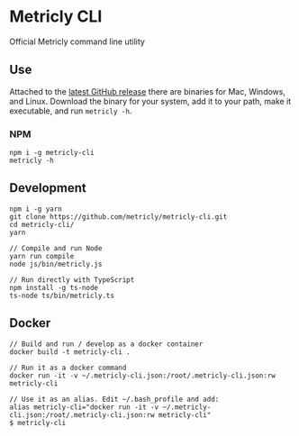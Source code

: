 # Metricly CLI
Official Metricly command line utility

## Use

Attached to the [latest GitHub release](https://github.com/metricly/metricly-cli/releases/latest) there are binaries for Mac, Windows, and Linux. Download the binary for your system, add it to your path, make it executable, and run `metricly -h`.

### NPM

```
npm i -g metricly-cli
metricly -h
```

## Development

```
npm i -g yarn
git clone https://github.com/metricly/metricly-cli.git
cd metricly-cli/
yarn

// Compile and run Node
yarn run compile
node js/bin/metricly.js

// Run directly with TypeScript
npm install -g ts-node
ts-node ts/bin/metricly.ts
```

## Docker

```
// Build and run / develop as a docker container
docker build -t metricly-cli .

// Run it as a docker command
docker run -it -v ~/.metricly-cli.json:/root/.metricly-cli.json:rw metricly-cli

// Use it as an alias. Edit ~/.bash_profile and add:
alias metricly-cli="docker run -it -v ~/.metricly-cli.json:/root/.metricly-cli.json:rw metricly-cli"
$ metricly-cli
```
